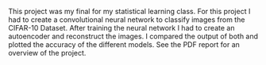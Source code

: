 This project was my final for my statistical learning class. For this project I had to create a convolutional neural network to classify images from the CIFAR-10 Dataset.
After training the neural network I had to create an autoencoder and reconstruct the images. I compared the output of both and plotted the accuracy of the different models. 
See the PDF report for an overview of the project. 
